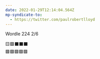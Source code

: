 ```yaml
---
date: 2022-01-29T12:14:04.564Z
mp-syndicate-to:
  - https://twitter.com/paulrobertlloyd
---
```

Wordle 224 2/6

🟨🟩⬛⬛⬛  
🟩🟩🟩🟩🟩
